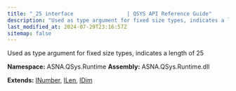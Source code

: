 ```yaml
---
title: "_25 interface                 | QSYS API Reference Guide"
description: "Used as type argument for fixed size types, indicates a length of 25  "
last_modified_at: 2024-07-29T23:16:57Z
sitemap: false
---
```


Used as type argument for fixed size types, indicates a length of 25 

**Namespace:** ASNA.QSys.Runtime
**Assembly:** ASNA.QSys.Runtime.dll

**Extends:** [INumber](/reference/runtime/qsys-runtime/i-number.html), [ILen](/reference/runtime/qsys-runtime/i-len.html), [IDim](/reference/runtime/qsys-runtime/i-dim.html)
<br>
<br>
